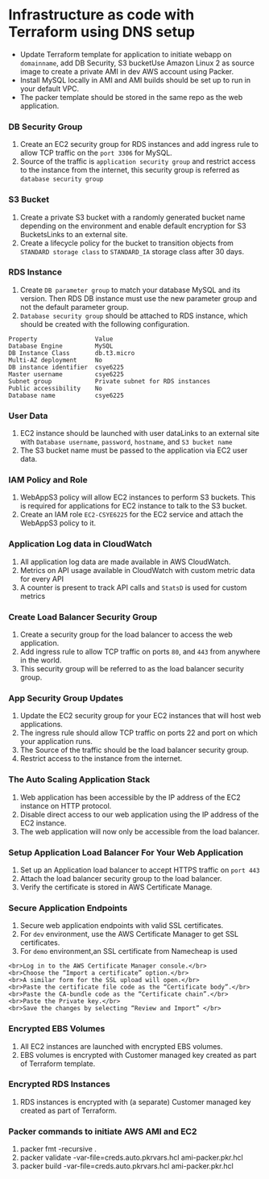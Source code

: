 # Infrastructure as code with Terraform using DNS setup 


* Update Terraform template for application to initiate webapp on `domainname`, add DB Security, S3 bucketUse Amazon Linux 2 as source image to create a private AMI in dev AWS account using Packer.
* Install MySQL locally in AMI and AMI builds should be set up to run in your default VPC.
* The packer template should be stored in the same repo as the web application.

### DB Security Group
1. Create an EC2 security group for RDS instances and add ingress rule to allow TCP traffic on the `port 3306` for MySQL.
2. Source of the traffic is `application security group` and restrict access to the instance from the internet, this security group is referred as `database security group`

### S3 Bucket
1. Create a private S3 bucket with a randomly generated bucket name depending on the environment and enable default encryption for S3 BucketsLinks to an external site.
2. Create a lifecycle policy for the bucket to transition objects from `STANDARD storage class` to `STANDARD_IA` storage class after 30 days.
 
### RDS Instance
1. Create `DB parameter group` to match your database MySQL and its version. Then RDS DB instance must use the new parameter group and not the default parameter group.
2. `Database security group` should be attached to RDS instance, which should be created with the following configuration. 
```
Property        	    Value
Database Engine	        MySQL
DB Instance Class	    db.t3.micro
Multi-AZ deployment	    No
DB instance identifier	csye6225
Master username	        csye6225
Subnet group	        Private subnet for RDS instances
Public accessibility	No
Database name	        csye6225
```

### User Data
1. EC2 instance should be launched with user dataLinks to an external site with `Database username`, `password`, `hostname`, and `S3 bucket name` 
2. The S3 bucket name must be passed to the application via EC2 user data.

### IAM Policy and Role
1. WebAppS3 policy will allow EC2 instances to perform S3 buckets. This is required for applications for EC2 instance to talk to the S3 bucket.
2. Create an IAM role `EC2-CSYE6225` for the EC2 service and attach the WebAppS3 policy to it. 

### Application Log data in CloudWatch
1. All application log data are made available in AWS CloudWatch.
2. Metrics on API usage available in CloudWatch with custom metric data for every API
3. A counter is present to track API calls and `StatsD` is used for custom metrics

### Create Load Balancer Security Group
1. Create a security group for the load balancer to access the web application.
2. Add ingress rule to allow TCP traffic on ports `80`, and `443` from anywhere in the world.
3. This security group will be referred to as the load balancer security group.

### App Security Group Updates
1. Update the EC2 security group for your EC2 instances that will host web applications.
2. The ingress rule should allow TCP traffic on ports 22 and port on which your application runs.
3. The Source of the traffic should be the load balancer security group.
4. Restrict access to the instance from the internet.

### The Auto Scaling Application Stack
1. Web application has been accessible by the IP address of the EC2 instance on HTTP protocol. 
2. Disable direct access to our web application using the IP address of the EC2 instance.
3. The web application will now only be accessible from the load balancer.

### Setup Application Load Balancer For Your Web Application
1. Set up an Application load balancer to accept HTTPS traffic on `port 443`
2. Attach the load balancer security group to the load balancer.
3. Verify the certificate is stored in AWS Certificate Manage.

### Secure Application Endpoints
1. Secure web application endpoints with valid SSL certificates.
2. For `dev` environment, use the AWS Certificate Manager to get SSL certificates.
3. For `demo` environment,an SSL certificate from Namecheap is used
```
<br>Log in to the AWS Certificate Manager console.</br>
<br>Choose the “Import a certificate” option.</br>
<br>A similar form for the SSL upload will open.</br>
<br>Paste the certificate file code as the “Certificate body”.</br>
<br>Paste the CA-bundle code as the “Certificate chain”.</br>
<br>Paste the Private key.</br>
<br>Save the changes by selecting “Review and Import” </br>
```

### Encrypted EBS Volumes
1. All EC2 instances are launched with encrypted EBS volumes.
2. EBS volumes is encrypted with Customer managed key created as part of Terraform template.
### Encrypted RDS Instances
1. RDS instances is encrypted with (a separate) Customer managed key created as part of Terraform.

### Packer commands to initiate AWS AMI and EC2
1. packer fmt -recursive .
2. packer validate -var-file=creds.auto.pkrvars.hcl ami-packer.pkr.hcl
3. packer build -var-file=creds.auto.pkrvars.hcl ami-packer.pkr.hcl


